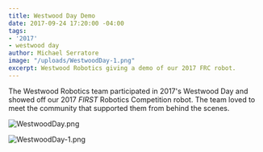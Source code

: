 ```yaml
---
title: Westwood Day Demo
date: 2017-09-24 17:20:00 -04:00
tags:
- '2017'
- westwood day
author: Michael Serratore
image: "/uploads/WestwoodDay-1.png"
excerpt: Westwood Robotics giving a demo of our 2017 FRC robot.
---
```


The Westwood Robotics team participated in 2017's Westwood Day and showed off our 2017 *FIRST* Robotics Competition robot. The team loved to meet the community that supported them from behind the scenes.

![WestwoodDay.png](/uploads/WestwoodDay.png)

![WestwoodDay-1.png](/uploads/WestwoodDay-1.png)